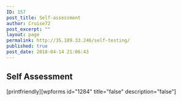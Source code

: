 ```yaml
---
ID: 157
post_title: Self-assessment
author: Cruise72
post_excerpt: ""
layout: page
permalink: http://35.189.33.246/self-testing/
published: true
post_date: 2018-04-14 21:06:43
---
```

<h2>Self Assessment</h2>
[printfriendly][wpforms id="1284" title="false" description="false"]
